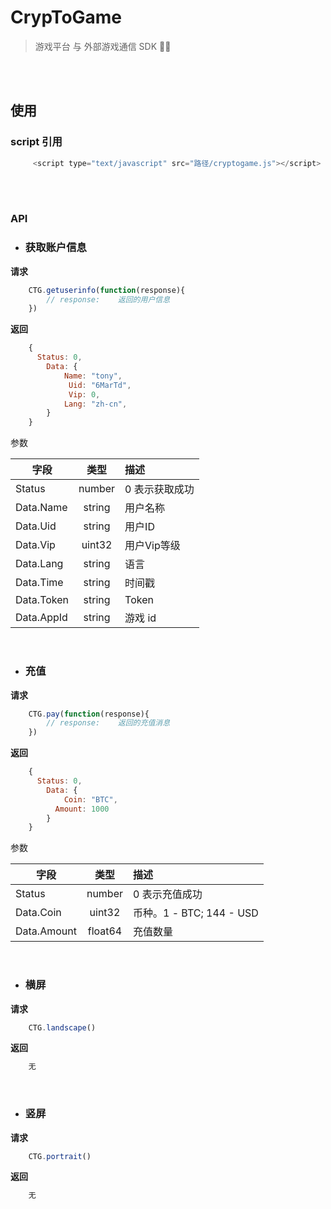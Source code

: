 # CrypToGame

> 游戏平台 与 外部游戏通信 SDK  

<br><br>
## 使用

###    script 引用
```javascript
     <script type="text/javascript" src="路径/cryptogame.js"></script>
```
<br><br>

###    API


* ### 获取账户信息

 **请求**
```javascript
    CTG.getuserinfo(function(response){
        // response:    返回的用户信息
    })
```
**返回**

```javascript
    {
      Status: 0,
        Data: {
            Name: "tony",
             Uid: "6MarTd",
             Vip: 0,
            Lang: "zh-cn",
        }
    }
```

参数

| 字段 | 类型 | 描述 |
| - | :-: | :- |
|Status | number |  0 表示获取成功 |
|Data.Name | string | 用户名称 |
|Data.Uid | string | 用户ID |
|Data.Vip | uint32 | 用户Vip等级|
|Data.Lang | string | 语言|
|Data.Time | string | 时间戳|
|Data.Token | string | Token|
|Data.AppId | string | 游戏 id|

<br>

* ### **充值**

 **请求**
```javascript
    CTG.pay(function(response){
        // response:    返回的充值消息
    })
```
**返回**

```javascript
    {
      Status: 0,
        Data: {
            Coin: "BTC",
          Amount: 1000
        }
    }
```

参数

| 字段 | 类型 | 描述 |
| - | :-: | :- |
|Status | number |  0 表示充值成功 |
|Data.Coin | uint32 | 币种。1 - BTC; 144 - USD|
|Data.Amount | float64 | 充值数量 |

<br>

* ### **横屏**

 **请求**
```javascript
    CTG.landscape()
```
**返回**

```javascript
    无
```

<br>

* ### **竖屏**

 **请求**
```javascript
    CTG.portrait()
```
**返回**

```javascript
    无
```


